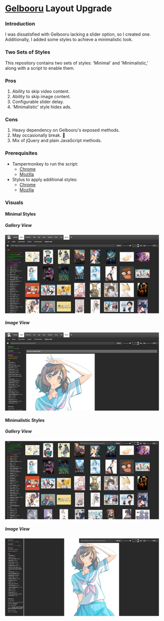 # [Gelbooru](https://gelbooru.com) Layout Upgrade
### Introduction
I was dissatisfied with Gelbooru lacking a slider option, so I created one. Additionally, I added some styles to achieve a minimalistic look.

### Two Sets of Styles
This repository contains two sets of styles: 'Minimal' and 'Minimalistic,' along with a script to enable them.

### Pros
1. Ability to skip video content.
2. Ability to skip image content.
3. Configurable slider delay.
4. 'Minimalistic' style hides ads.

### Cons
1. Heavy dependency on Gelbooru's exposed methods.
2. May occasionally break. 🫣
3. Mix of jQuery and plain JavaScript methods.

### Prerequisites
* Tampermonkey to run the script:
    - [Chrome](https://chromewebstore.google.com/detail/dhdgffkkebhmkfjojejmpbldmpobfkfo)
    - [Mozilla](https://addons.mozilla.org/en-US/firefox/addon/tampermonkey/)
* Stylus to apply additional styles:
    - [Chrome](https://chromewebstore.google.com/detail/stylus/clngdbkpkpeebahjckkjfobafhncgmne)
    - [Mozilla](https://addons.mozilla.org/en-US/firefox/addon/styl-us/)

### Visuals
#### Minimal Styles
##### Gallery View
![minimal_gallery](./images/minimal_gallery.png)

##### Image View
![minimal_image](./images/minimal_image.png)

#### Minimalistic Styles
##### Gallery View
![minimalistic_gallery](./images/minimalistic_gallery.png)

##### Image View
![minimalistic_image](./images/minimalistic_image.png)
